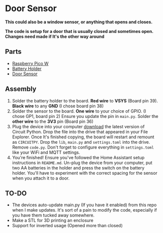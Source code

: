 # Door Sensor
**This could also be a window sensor, or anything that opens and closes.**

**The code is setup for a door that is usually closed and sometimes open. Changes need made if It's the other way around**
## Parts
- [Raspberry Pico W](https://www.adafruit.com/product/5526)
- [Battery Holder](https://www.adafruit.com/product/4193)
- [Door Sensor](https://www.adafruit.com/product/375)

## Assembly
1. Solder the battery holder to the board. **Red wire** to **VSYS** (Board pin 39). **Black wire** to any **GND** (I chose board pin 38)
2. Solder the sensor to the board. **One wire** to your choice of GPIO. (I chose GP1, board pin 2) Ensure you update the pin in `main.py`. Solder the **other wire** to the **3V3** pin (Board pin 36)
3. Plug the device into your computer [download](https://circuitpython.org/board/raspberry_pi_pico_w/) the latest version of Circuit Python. Drop the file into the drive that appeared in your File Explorer. Once It's finished copying, the board will restart and remount as `CIRCUITPY`. Drop the `lib`, `main.py` and `settings.toml` into the drive. Remove `code.py`. Don't forget to configure everything in `settings.toml` like your WiFi and MQTT settings.
4. You're finished! Ensure you've followed the Home Assistant setup instructions in `README.md`. Un-plug the device from your computer, put two AA batteries in the holder and press the switch on the battery holder. You'll have to experiment with the correct spacing for the sensor when you attach it to a door.

## TO-DO
- The devices auto-update main.py (If you have it enabled) from this repo when I make updates. It's sort of a pain to modify the code, especially if you have them tucked away somewhere.
- Make a STL for 3D printing an enclosure
- Support for inverted usage (Opened more than closed)